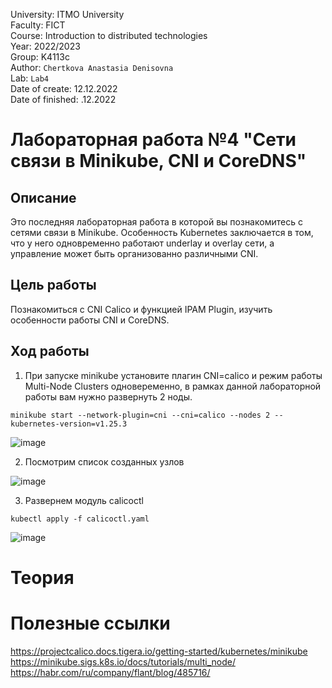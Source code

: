 University: ITMO University <br />
Faculty: FICT <br />
Course: Introduction to distributed technologies <br />
Year: 2022/2023 <br />
Group: K4113c <br />
Author:  `Chertkova Anastasia Denisovna ` <br />
Lab: `Lab4 ` <br />
Date of create: 12.12.2022 <br />
Date of finished: .12.2022 <br />



# Лабораторная работа №4 "Сети связи в Minikube, CNI и CoreDNS"

## Описание

Это последняя лабораторная работа в которой вы познакомитесь с сетями связи в Minikube. Особенность Kubernetes заключается в том, что у него одновременно работают underlay и overlay сети, а управление может быть организованно различными CNI.

## Цель работы

Познакомиться с CNI Calico и функцией IPAM Plugin, изучить особенности работы CNI и CoreDNS.

## Ход работы

1. При запуске minikube установите плагин CNI=calico и режим работы Multi-Node Clusters одновеременно, в рамках данной лабораторной работы вам нужно развернуть 2 ноды.

``` 
minikube start --network-plugin=cni --cni=calico --nodes 2 --kubernetes-version=v1.25.3
```
![image](https://user-images.githubusercontent.com/71637557/209014629-ed6733e2-cbfc-4d63-bc02-17c564730ed3.png)

2. Посмотрим список созданных узлов

![image](https://user-images.githubusercontent.com/71637557/209017904-bc631f44-f2b3-4ad2-a47f-651c240ae155.png)

3. Развернем модуль calicoctl

``` 
kubectl apply -f calicoctl.yaml
```
![image](https://user-images.githubusercontent.com/71637557/209020289-7087bd77-e068-4252-8220-2d5e4733a941.png)


# Теория

# Полезные ссылки
https://projectcalico.docs.tigera.io/getting-started/kubernetes/minikube <br />
https://minikube.sigs.k8s.io/docs/tutorials/multi_node/  <br />
https://habr.com/ru/company/flant/blog/485716/


